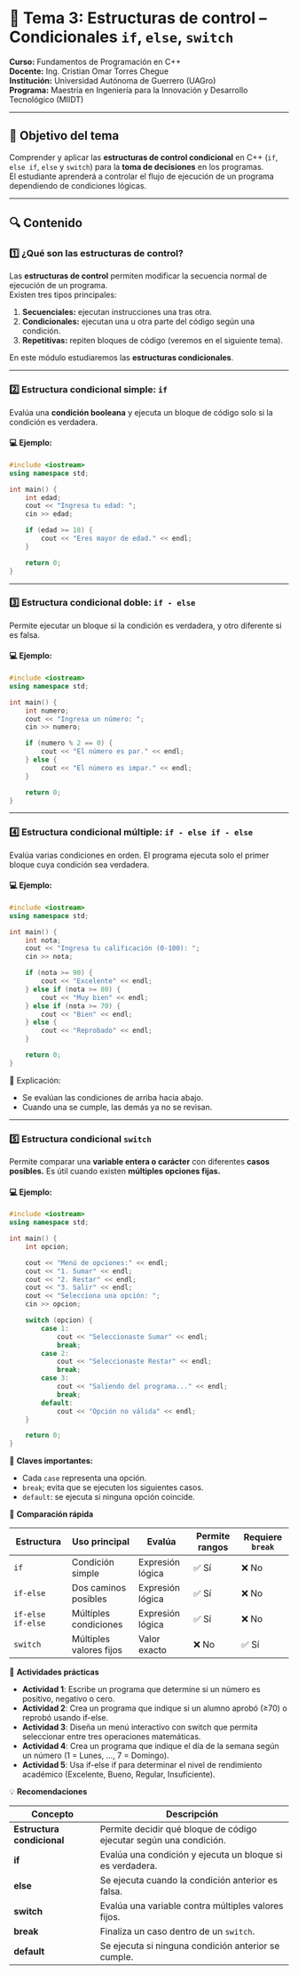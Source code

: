 # 🧠 Tema 3: Estructuras de control – Condicionales `if`, `else`, `switch`

**Curso:** Fundamentos de Programación en C++  
**Docente:** Ing. Cristian Omar Torres Chegue  
**Institución:** Universidad Autónoma de Guerrero (UAGro)  
**Programa:** Maestría en Ingeniería para la Innovación y Desarrollo Tecnológico (MIIDT)  

---

## 📘 Objetivo del tema

Comprender y aplicar las **estructuras de control condicional** en C++ (`if`, `else if`, `else` y `switch`) para la **toma de decisiones** en los programas.  
El estudiante aprenderá a controlar el flujo de ejecución de un programa dependiendo de condiciones lógicas.

---

## 🔍 Contenido

### 1️⃣ ¿Qué son las estructuras de control?

Las **estructuras de control** permiten modificar la secuencia normal de ejecución de un programa.  
Existen tres tipos principales:

1. **Secuenciales:** ejecutan instrucciones una tras otra.  
2. **Condicionales:** ejecutan una u otra parte del código según una condición.  
3. **Repetitivas:** repiten bloques de código (veremos en el siguiente tema).  

En este módulo estudiaremos las **estructuras condicionales**.

---

### 2️⃣ Estructura condicional simple: `if`

Evalúa una **condición booleana** y ejecuta un bloque de código solo si la condición es verdadera.

#### 💻 Ejemplo:
```cpp
#include <iostream>
using namespace std;

int main() {
    int edad;
    cout << "Ingresa tu edad: ";
    cin >> edad;

    if (edad >= 18) {
        cout << "Eres mayor de edad." << endl;
    }

    return 0;
}
```
---

### 3️⃣ Estructura condicional doble: `if - else`

Permite ejecutar un bloque si la condición es verdadera, y otro diferente si es falsa.

#### 💻 Ejemplo:
```cpp
#include <iostream>
using namespace std;

int main() {
    int numero;
    cout << "Ingresa un número: ";
    cin >> numero;

    if (numero % 2 == 0) {
        cout << "El número es par." << endl;
    } else {
        cout << "El número es impar." << endl;
    }

    return 0;
}
```
---

### 4️⃣ Estructura condicional múltiple: `if - else if - else`

Evalúa varias condiciones en orden.
El programa ejecuta solo el primer bloque cuya condición sea verdadera.

#### 💻 Ejemplo:
```cpp
#include <iostream>
using namespace std;

int main() {
    int nota;
    cout << "Ingresa tu calificación (0-100): ";
    cin >> nota;

    if (nota >= 90) {
        cout << "Excelente" << endl;
    } else if (nota >= 80) {
        cout << "Muy bien" << endl;
    } else if (nota >= 70) {
        cout << "Bien" << endl;
    } else {
        cout << "Reprobado" << endl;
    }

    return 0;
}
```

🧩 Explicación:

 * Se evalúan las condiciones de arriba hacia abajo.
 * Cuando una se cumple, las demás ya no se revisan.

---

 ### 5️⃣ Estructura condicional `switch`

Permite comparar una **variable entera o carácter** con diferentes **casos posibles.**
Es útil cuando existen **múltiples opciones fijas.**

#### 💻 Ejemplo:
```cpp
#include <iostream>
using namespace std;

int main() {
    int opcion;

    cout << "Menú de opciones:" << endl;
    cout << "1. Sumar" << endl;
    cout << "2. Restar" << endl;
    cout << "3. Salir" << endl;
    cout << "Selecciona una opción: ";
    cin >> opcion;

    switch (opcion) {
        case 1:
            cout << "Seleccionaste Sumar" << endl;
            break;
        case 2:
            cout << "Seleccionaste Restar" << endl;
            break;
        case 3:
            cout << "Saliendo del programa..." << endl;
            break;
        default:
            cout << "Opción no válida" << endl;
    }

    return 0;
}
```
🧠 **Claves importantes:**

* Cada `case` representa una opción.
* `break`; evita que se ejecuten los siguientes casos.
* `default`: se ejecuta si ninguna opción coincide.

🧩 **Comparación rápida**

| Estructura        | Uso principal           | Evalúa           | Permite rangos | Requiere `break` |
| ----------------- | ----------------------- | ---------------- | -------------- | ---------------- |
| `if`              | Condición simple        | Expresión lógica | ✅ Sí           | ❌ No             |
| `if-else`         | Dos caminos posibles    | Expresión lógica | ✅ Sí           | ❌ No             |
| `if-else if-else` | Múltiples condiciones   | Expresión lógica | ✅ Sí           | ❌ No             |
| `switch`          | Múltiples valores fijos | Valor exacto     | ❌ No           | ✅ Sí             |


🧮 **Actividades prácticas**

* **Actividad 1**: Escribe un programa que determine si un número es positivo, negativo o cero.
* **Actividad 2**: Crea un programa que indique si un alumno aprobó (≥70) o reprobó usando if-else.
* **Actividad 3**: Diseña un menú interactivo con switch que permita seleccionar entre tres operaciones matemáticas.
* **Actividad 4**: Crea un programa que indique el día de la semana según un número (1 = Lunes, ..., 7 = Domingo).
* **Actividad 5**: Usa if-else if para determinar el nivel de rendimiento académico (Excelente, Bueno, Regular, Insuficiente).

💡 **Recomendaciones**

| Concepto                   | Descripción                                                        |
| -------------------------- | ------------------------------------------------------------------ |
| **Estructura condicional** | Permite decidir qué bloque de código ejecutar según una condición. |
| **if**                     | Evalúa una condición y ejecuta un bloque si es verdadera.          |
| **else**                   | Se ejecuta cuando la condición anterior es falsa.                  |
| **switch**                 | Evalúa una variable contra múltiples valores fijos.                |
| **break**                  | Finaliza un caso dentro de un `switch`.                            |
| **default**                | Se ejecuta si ninguna condición anterior se cumple.                |
